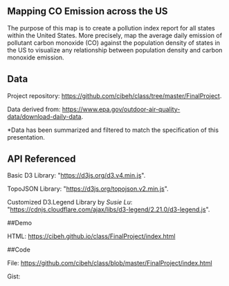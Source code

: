 ## Mapping CO Emission across the US

The purpose of this map is to create a pollution index report for all states within the United States. More precisely, map the average daily emission of pollutant carbon monoxide (CO) against the population density of states in the US to visualize any relationship between population density and carbon monoxide emission.

## Data
Project repository: https://github.com/cibeh/class/tree/master/FinalProject.

Data derived from: https://www.epa.gov/outdoor-air-quality-data/download-daily-data.

*Data has been summarized and filtered to match the specification of this presentation.

## API Referenced
Basic D3 Library: "https://d3js.org/d3.v4.min.js".

TopoJSON Library: "https://d3js.org/topojson.v2.min.js".

Customized D3.Legend Library by *Susie Lu*: "https://cdnjs.cloudflare.com/ajax/libs/d3-legend/2.21.0/d3-legend.js".

##Demo

HTML: https://cibeh.github.io/class/FinalProject/index.html

##Code

File: https://github.com/cibeh/class/blob/master/FinalProject/index.html

Gist: 
